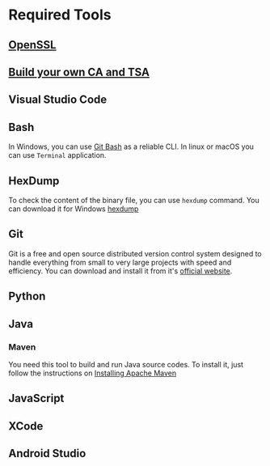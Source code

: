 # Required Tools

## [OpenSSL](https://github.com/KeyvanArj/cryptography-in-use/tree/main/openssl)

## [Build your own CA and TSA](https://github.com/KeyvanArj/cryptography-in-use/blob/main/openssl/Build%20CA%20%26%20TSA.md)

## Visual Studio Code

## Bash

In Windows, you can use [Git Bash](https://git-scm.com/download/win) as a reliable CLI.
In linux or macOS you can use `Terminal` application.

## HexDump

To check the content of the binary file, you can use `hexdump` command. 
You can download it for Windows [hexdump](https://www.di-mgt.com.au/hexdump-for-windows.html)

## Git

Git is a free and open source distributed version control system designed to handle everything from small to very large projects with speed and efficiency.
You can download and install it from it's [official website](https://git-scm.com/downloads).

## Python

## Java

### Maven

You need this tool to build and run Java source codes. To install it, 
just follow the instructions on [Installing Apache Maven](https://maven.apache.org/install.html) 

## JavaScript

## XCode

## Android Studio